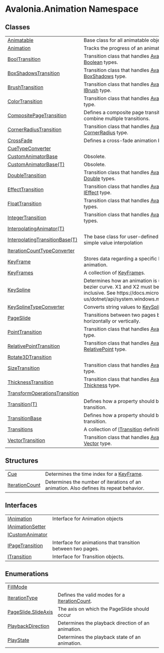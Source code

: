 # Avalonia.Animation Namespace






## Classes
<table>
<tr>
<td><a href="T_Avalonia_Animation_Animatable">Animatable</a></td>
<td>Base class for all animatable objects.</td>
</tr>
<tr>
<td><a href="T_Avalonia_Animation_Animation">Animation</a></td>
<td>Tracks the progress of an animation.</td>
</tr>
<tr>
<td><a href="T_Avalonia_Animation_BoolTransition">BoolTransition</a></td>
<td>Transition class that handles <a href="T_Avalonia_AvaloniaProperty">AvaloniaProperty</a> with <a href="https://learn.microsoft.com/dotnet/api/system.boolean" target="_blank" rel="noopener noreferrer">Boolean</a> types.</td>
</tr>
<tr>
<td><a href="T_Avalonia_Animation_BoxShadowsTransition">BoxShadowsTransition</a></td>
<td>Transition class that handles <a href="T_Avalonia_AvaloniaProperty">AvaloniaProperty</a> with <a href="T_Avalonia_Media_BoxShadows">BoxShadows</a> type.</td>
</tr>
<tr>
<td><a href="T_Avalonia_Animation_BrushTransition">BrushTransition</a></td>
<td>Transition class that handles <a href="T_Avalonia_AvaloniaProperty">AvaloniaProperty</a> with <a href="T_Avalonia_Media_IBrush">IBrush</a> type.</td>
</tr>
<tr>
<td><a href="T_Avalonia_Animation_ColorTransition">ColorTransition</a></td>
<td>Transition class that handles <a href="T_Avalonia_AvaloniaProperty">AvaloniaProperty</a> with <a href="T_Avalonia_Media_Color">Color</a> type.</td>
</tr>
<tr>
<td><a href="T_Avalonia_Animation_CompositePageTransition">CompositePageTransition</a></td>
<td>Defines a composite page transition that can be used to combine multiple transitions.</td>
</tr>
<tr>
<td><a href="T_Avalonia_Animation_CornerRadiusTransition">CornerRadiusTransition</a></td>
<td>Transition class that handles <a href="T_Avalonia_AvaloniaProperty">AvaloniaProperty</a> with <a href="T_Avalonia_CornerRadius">CornerRadius</a> type.</td>
</tr>
<tr>
<td><a href="T_Avalonia_Animation_CrossFade">CrossFade</a></td>
<td>Defines a cross-fade animation between two <a href="T_Avalonia_Visual">Visual</a>s.</td>
</tr>
<tr>
<td><a href="T_Avalonia_Animation_CueTypeConverter">CueTypeConverter</a></td>
<td> </td>
</tr>
<tr>
<td><a href="T_Avalonia_Animation_CustomAnimatorBase">CustomAnimatorBase</a></td>
<td>Obsolete.</td>
</tr>
<tr>
<td><a href="T_Avalonia_Animation_CustomAnimatorBase_1">CustomAnimatorBase(T)</a></td>
<td>Obsolete.</td>
</tr>
<tr>
<td><a href="T_Avalonia_Animation_DoubleTransition">DoubleTransition</a></td>
<td>Transition class that handles <a href="T_Avalonia_AvaloniaProperty">AvaloniaProperty</a> with <a href="https://learn.microsoft.com/dotnet/api/system.double" target="_blank" rel="noopener noreferrer">Double</a> types.</td>
</tr>
<tr>
<td><a href="T_Avalonia_Animation_EffectTransition">EffectTransition</a></td>
<td>Transition class that handles <a href="T_Avalonia_AvaloniaProperty">AvaloniaProperty</a> with <a href="T_Avalonia_Media_IEffect">IEffect</a> type.</td>
</tr>
<tr>
<td><a href="T_Avalonia_Animation_FloatTransition">FloatTransition</a></td>
<td>Transition class that handles <a href="T_Avalonia_AvaloniaProperty">AvaloniaProperty</a> with <a href="https://learn.microsoft.com/dotnet/api/system.single" target="_blank" rel="noopener noreferrer">Single</a> types.</td>
</tr>
<tr>
<td><a href="T_Avalonia_Animation_IntegerTransition">IntegerTransition</a></td>
<td>Transition class that handles <a href="T_Avalonia_AvaloniaProperty">AvaloniaProperty</a> with <a href="https://learn.microsoft.com/dotnet/api/system.int32" target="_blank" rel="noopener noreferrer">Int32</a> types.</td>
</tr>
<tr>
<td><a href="T_Avalonia_Animation_InterpolatingAnimator_1">InterpolatingAnimator(T)</a></td>
<td> </td>
</tr>
<tr>
<td><a href="T_Avalonia_Animation_InterpolatingTransitionBase_1">InterpolatingTransitionBase(T)</a></td>
<td>The base class for user-defined transition that are doing simple value interpolation</td>
</tr>
<tr>
<td><a href="T_Avalonia_Animation_IterationCountTypeConverter">IterationCountTypeConverter</a></td>
<td> </td>
</tr>
<tr>
<td><a href="T_Avalonia_Animation_KeyFrame">KeyFrame</a></td>
<td>Stores data regarding a specific key point and value in an animation.</td>
</tr>
<tr>
<td><a href="T_Avalonia_Animation_KeyFrames">KeyFrames</a></td>
<td>A collection of <a href="T_Avalonia_Animation_KeyFrame">KeyFrame</a>s.</td>
</tr>
<tr>
<td><a href="T_Avalonia_Animation_KeySpline">KeySpline</a></td>
<td>Determines how an animation is used based on a cubic bezier curve. X1 and X2 must be between 0.0 and 1.0, inclusive. See https://docs.microsoft.com/en-us/dotnet/api/system.windows.media.animation.keyspline</td>
</tr>
<tr>
<td><a href="T_Avalonia_Animation_KeySplineTypeConverter">KeySplineTypeConverter</a></td>
<td>Converts string values to <a href="T_Avalonia_Animation_KeySpline">KeySpline</a> values</td>
</tr>
<tr>
<td><a href="T_Avalonia_Animation_PageSlide">PageSlide</a></td>
<td>Transitions between two pages by sliding them horizontally or vertically.</td>
</tr>
<tr>
<td><a href="T_Avalonia_Animation_PointTransition">PointTransition</a></td>
<td>Transition class that handles <a href="T_Avalonia_AvaloniaProperty">AvaloniaProperty</a> with <a href="T_Avalonia_Point">Point</a> type.</td>
</tr>
<tr>
<td><a href="T_Avalonia_Animation_RelativePointTransition">RelativePointTransition</a></td>
<td>Transition class that handles <a href="T_Avalonia_AvaloniaProperty">AvaloniaProperty</a> with <a href="T_Avalonia_RelativePoint">RelativePoint</a> type.</td>
</tr>
<tr>
<td><a href="T_Avalonia_Animation_Rotate3DTransition">Rotate3DTransition</a></td>
<td> </td>
</tr>
<tr>
<td><a href="T_Avalonia_Animation_SizeTransition">SizeTransition</a></td>
<td>Transition class that handles <a href="T_Avalonia_AvaloniaProperty">AvaloniaProperty</a> with <a href="T_Avalonia_Size">Size</a> type.</td>
</tr>
<tr>
<td><a href="T_Avalonia_Animation_ThicknessTransition">ThicknessTransition</a></td>
<td>Transition class that handles <a href="T_Avalonia_AvaloniaProperty">AvaloniaProperty</a> with <a href="T_Avalonia_Thickness">Thickness</a> type.</td>
</tr>
<tr>
<td><a href="T_Avalonia_Animation_TransformOperationsTransition">TransformOperationsTransition</a></td>
<td> </td>
</tr>
<tr>
<td><a href="T_Avalonia_Animation_Transition_1">Transition(T)</a></td>
<td>Defines how a property should be animated using a transition.</td>
</tr>
<tr>
<td><a href="T_Avalonia_Animation_TransitionBase">TransitionBase</a></td>
<td>Defines how a property should be animated using a transition.</td>
</tr>
<tr>
<td><a href="T_Avalonia_Animation_Transitions">Transitions</a></td>
<td>A collection of <a href="T_Avalonia_Animation_ITransition">ITransition</a> definitions.</td>
</tr>
<tr>
<td><a href="T_Avalonia_Animation_VectorTransition">VectorTransition</a></td>
<td>Transition class that handles <a href="T_Avalonia_AvaloniaProperty">AvaloniaProperty</a> with <a href="T_Avalonia_Vector">Vector</a> type.</td>
</tr>
</table>

## Structures
<table>
<tr>
<td><a href="T_Avalonia_Animation_Cue">Cue</a></td>
<td>Determines the time index for a <a href="T_Avalonia_Animation_KeyFrame">KeyFrame</a>.</td>
</tr>
<tr>
<td><a href="T_Avalonia_Animation_IterationCount">IterationCount</a></td>
<td>Determines the number of iterations of an animation. Also defines its repeat behavior.</td>
</tr>
</table>

## Interfaces
<table>
<tr>
<td><a href="T_Avalonia_Animation_IAnimation">IAnimation</a></td>
<td>Interface for Animation objects</td>
</tr>
<tr>
<td><a href="T_Avalonia_Animation_IAnimationSetter">IAnimationSetter</a></td>
<td> </td>
</tr>
<tr>
<td><a href="T_Avalonia_Animation_ICustomAnimator">ICustomAnimator</a></td>
<td> </td>
</tr>
<tr>
<td><a href="T_Avalonia_Animation_IPageTransition">IPageTransition</a></td>
<td>Interface for animations that transition between two pages.</td>
</tr>
<tr>
<td><a href="T_Avalonia_Animation_ITransition">ITransition</a></td>
<td>Interface for Transition objects.</td>
</tr>
</table>

## Enumerations
<table>
<tr>
<td><a href="T_Avalonia_Animation_FillMode">FillMode</a></td>
<td> </td>
</tr>
<tr>
<td><a href="T_Avalonia_Animation_IterationType">IterationType</a></td>
<td>Defines the valid modes for a <a href="T_Avalonia_Animation_IterationCount">IterationCount</a>.</td>
</tr>
<tr>
<td><a href="T_Avalonia_Animation_PageSlide_SlideAxis">PageSlide.SlideAxis</a></td>
<td>The axis on which the PageSlide should occur</td>
</tr>
<tr>
<td><a href="T_Avalonia_Animation_PlaybackDirection">PlaybackDirection</a></td>
<td>Determines the playback direction of an animation.</td>
</tr>
<tr>
<td><a href="T_Avalonia_Animation_PlayState">PlayState</a></td>
<td>Determines the playback state of an animation.</td>
</tr>
</table>